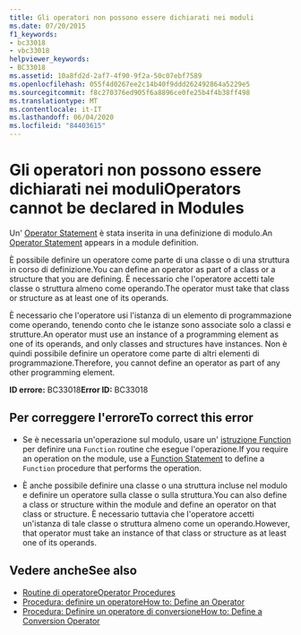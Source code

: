 ```yaml
---
title: Gli operatori non possono essere dichiarati nei moduli
ms.date: 07/20/2015
f1_keywords:
- bc33018
- vbc33018
helpviewer_keywords:
- BC33018
ms.assetid: 10a8fd2d-2af7-4f90-9f2a-50c07ebf7589
ms.openlocfilehash: 055f4d0267ee2c14b40f9ddd262492864a5229e5
ms.sourcegitcommit: f8c270376ed905f6a8896ce0fe25b4f4b38ff498
ms.translationtype: MT
ms.contentlocale: it-IT
ms.lasthandoff: 06/04/2020
ms.locfileid: "84403615"
---
```

# <a name="operators-cannot-be-declared-in-modules"></a><span data-ttu-id="3d0be-102">Gli operatori non possono essere dichiarati nei moduli</span><span class="sxs-lookup"><span data-stu-id="3d0be-102">Operators cannot be declared in Modules</span></span>
<span data-ttu-id="3d0be-103">Un' [Operator Statement](../language-reference/statements/operator-statement.md) è stata inserita in una definizione di modulo.</span><span class="sxs-lookup"><span data-stu-id="3d0be-103">An [Operator Statement](../language-reference/statements/operator-statement.md) appears in a module definition.</span></span>  
  
 <span data-ttu-id="3d0be-104">È possibile definire un operatore come parte di una classe o di una struttura in corso di definizione.</span><span class="sxs-lookup"><span data-stu-id="3d0be-104">You can define an operator as part of a class or a structure that you are defining.</span></span> <span data-ttu-id="3d0be-105">È necessario che l'operatore accetti tale classe o struttura almeno come operando.</span><span class="sxs-lookup"><span data-stu-id="3d0be-105">The operator must take that class or structure as at least one of its operands.</span></span>  
  
 <span data-ttu-id="3d0be-106">È necessario che l'operatore usi l'istanza di un elemento di programmazione come operando, tenendo conto che le istanze sono associate solo a classi e strutture.</span><span class="sxs-lookup"><span data-stu-id="3d0be-106">An operator must use an instance of a programming element as one of its operands, and only classes and structures have instances.</span></span> <span data-ttu-id="3d0be-107">Non è quindi possibile definire un operatore come parte di altri elementi di programmazione.</span><span class="sxs-lookup"><span data-stu-id="3d0be-107">Therefore, you cannot define an operator as part of any other programming element.</span></span>  
  
 <span data-ttu-id="3d0be-108">**ID errore:** BC33018</span><span class="sxs-lookup"><span data-stu-id="3d0be-108">**Error ID:** BC33018</span></span>  
  
## <a name="to-correct-this-error"></a><span data-ttu-id="3d0be-109">Per correggere l'errore</span><span class="sxs-lookup"><span data-stu-id="3d0be-109">To correct this error</span></span>  
  
- <span data-ttu-id="3d0be-110">Se è necessaria un'operazione sul modulo, usare un' [istruzione Function](../language-reference/statements/function-statement.md) per definire una `Function` routine che esegue l'operazione.</span><span class="sxs-lookup"><span data-stu-id="3d0be-110">If you require an operation on the module, use a [Function Statement](../language-reference/statements/function-statement.md) to define a `Function` procedure that performs the operation.</span></span>  
  
- <span data-ttu-id="3d0be-111">È anche possibile definire una classe o una struttura incluse nel modulo e definire un operatore sulla classe o sulla struttura.</span><span class="sxs-lookup"><span data-stu-id="3d0be-111">You can also define a class or structure within the module and define an operator on that class or structure.</span></span> <span data-ttu-id="3d0be-112">È necessario tuttavia che l'operatore accetti un'istanza di tale classe o struttura almeno come un operando.</span><span class="sxs-lookup"><span data-stu-id="3d0be-112">However, that operator must take an instance of that class or structure as at least one of its operands.</span></span>  
  
## <a name="see-also"></a><span data-ttu-id="3d0be-113">Vedere anche</span><span class="sxs-lookup"><span data-stu-id="3d0be-113">See also</span></span>

- [<span data-ttu-id="3d0be-114">Routine di operatore</span><span class="sxs-lookup"><span data-stu-id="3d0be-114">Operator Procedures</span></span>](../programming-guide/language-features/procedures/operator-procedures.md)
- [<span data-ttu-id="3d0be-115">Procedura: definire un operatore</span><span class="sxs-lookup"><span data-stu-id="3d0be-115">How to: Define an Operator</span></span>](../programming-guide/language-features/procedures/how-to-define-an-operator.md)
- [<span data-ttu-id="3d0be-116">Procedura: Definire un operatore di conversione</span><span class="sxs-lookup"><span data-stu-id="3d0be-116">How to: Define a Conversion Operator</span></span>](../programming-guide/language-features/procedures/how-to-define-a-conversion-operator.md)
